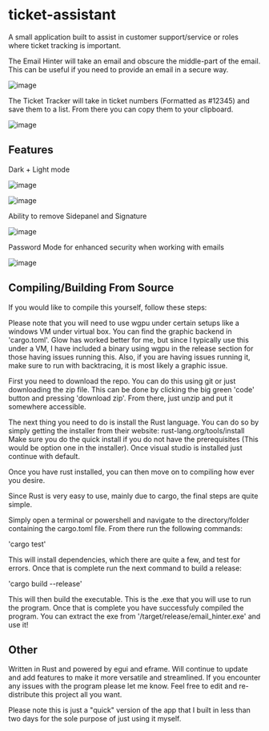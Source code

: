 # ticket-assistant

A small application built to assist in customer support/service or roles where ticket tracking is important.

The Email Hinter will take an email and obscure the middle-part of the email. This can be useful if you need to provide an email in a secure way.

![image](https://user-images.githubusercontent.com/67988191/213208864-76de0249-9a88-45c7-ba73-17db4e50766e.png)


The Ticket Tracker will take in ticket numbers (Formatted as #12345) and save them to a list. From there you can copy them to your clipboard.

![image](https://user-images.githubusercontent.com/67988191/213208818-66f7d0c0-535e-4615-a2c0-56fb7b80f10a.png)

Features
--------

Dark + Light mode

![image](https://user-images.githubusercontent.com/67988191/213207338-d848d539-2a0a-4b39-8f71-563af341820c.png)

![image](https://user-images.githubusercontent.com/67988191/213207390-0c4be9cb-bb97-4526-82c3-75b5f8409f0a.png)

Ability to remove Sidepanel and Signature

![image](https://user-images.githubusercontent.com/67988191/213207489-a087a4a7-f9c5-4e6c-ae19-600e61da412a.png)

Password Mode for enhanced security when working with emails

![image](https://user-images.githubusercontent.com/67988191/213207675-297fa74c-7c72-4a5e-9f84-95a9834502a5.png)

Compiling/Building From Source
------------------------------
If you would like to compile this yourself, follow these steps:

Please note that you will need to use wgpu under certain setups like a windows VM under virtual box. You can find the graphic backend in 'cargo.toml'. Glow has worked better for me, but since I typically use this under a VM, I have included a binary using wgpu in the release section for those having issues running this. Also, if you are having issues running it, make sure to run with backtracing, it is most likely a graphic issue.

First you need to download the repo. You can do this using git or just downloading the zip file. This can be done by clicking the big green 'code' button and pressing 'download zip'. From there, just unzip and put it somewhere accessible.

The next thing you need to do is install the Rust language. You can do so by simply getting the installer from their website: rust-lang.org/tools/install
Make sure you do the quick install if you do not have the prerequisites (This would be option one in the installer). Once visual studio is installed just continue with default.

Once you have rust installed, you can then move on to compiling how ever you desire.

Since Rust is very easy to use, mainly due to cargo, the final steps are quite simple.

Simply open a terminal or powershell and navigate to the directory/folder containing the cargo.toml file. From there run the following commands:

'cargo test'

This will install dependencies, which there are quite a few, and test for errors. Once that is complete run the next command to build a release:

'cargo build --release'

This will then build the executable. This is the .exe that you will use to run the program. Once that is complete you have successfuly compiled the program. You can extract the exe from '/target/release/email_hinter.exe' and use it!


Other
-----
Written in Rust and powered by egui and eframe. Will continue to update and add features to make it more versatile and streamlined. 
If you encounter any issues with the program please let me know. Feel free to edit and re-distribute this project all you want.

Please note this is just a "quick" version of the app that I built in less than two days for the sole purpose of just using it myself.
